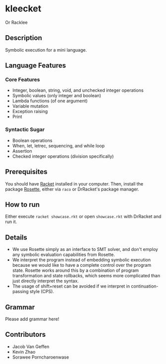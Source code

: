 # kleecket

Or Racklee

## Description

Symbolic execution for a mini language.

## Language Features

### Core Features

- Integer, boolean, string, void, and unchecked integer operations
- Symbolic values (only integer and boolean)
- Lambda functions (of one argument)
- Variable mutation
- Exception raising
- Print

### Syntactic Sugar

- Boolean operations
- When, let, letrec, sequencing, and while loop
- Assertion
- Checked integer operations (division specifically)

## Prerequisites

You should have [Racket](http://racket-lang.org) installed in your computer.
Then, install the package [Rosette](https://docs.racket-lang.org/rosette-guide/index.html), either via `raco` or DrRacket's package manager. 

## How to run

Either execute `racket showcase.rkt` or open `showcase.rkt` with DrRacket and run it.

## Details

- We use Rosette simply as an interface to SMT solver, and don't employ any 
  symbolic evaluation capabilities from Rosette.
- We interpret the program instead of embedding symbolic execution because
  we would like to have a complete control over the program state.
  Rosette works around this by a combination of program transformation and
  state rollbacks, which seems more complicated than just directly interpret
  the syntax.
- The usage of shift+reset can be avoided if we interpret in 
  continuation-passing style (CPS).

## Grammar

Please add grammar here!

## Contributors

- Jacob Van Geffen
- Kevin Zhao
- Sorawee Porncharoenwase
